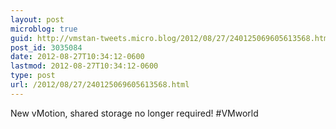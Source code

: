 ```yaml
---
layout: post
microblog: true
guid: http://vmstan-tweets.micro.blog/2012/08/27/240125069605613568.html
post_id: 3035084
date: 2012-08-27T10:34:12-0600
lastmod: 2012-08-27T10:34:12-0600
type: post
url: /2012/08/27/240125069605613568.html
---
```

New vMotion, shared storage no longer required! #VMworld
